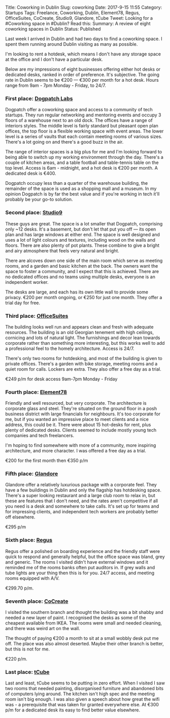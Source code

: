 Title: Coworking in Dublin
Slug: coworking
Date: 2017-9-15 11:55
Category:  Startups
Tags: Freelance, Coworking, Dublin, Element78, Regus, OfficeSuites, CoCreate, Studio9, Glandore, tCube
Tweet: Looking for a #Coworking space in #Dublin? Read this: 
Summary: A review of eight coworking spaces in Dublin
Status: Published 

Last week I arrived in Dublin and had two days to find a coworking space. I spent them running around Dublin visiting as many as possible. 

I'm looking to rent a hotdesk, which means I don't have any storage space at the office and I don't have a particular desk. 

Below are my impressions of eight businesses offering either hot desks or dedicated desks, ranked in order of preference. It's subjective. The going rate in Dublin seems to be €200 — €300 per month for a hot desk. Hours range from 9am - 7pm Monday - Friday, to 24/7. 

### First place: [Dogpatch Labs](http://dogpatchlabs.com/)

Dogpatch offer a coworking space and access to a community of tech startups. They run regular networking and mentoring events and occupy 3 floors of a warehouse next to an old dock. The offices have a range of interiors styles. The middle level is fairly standard but pleasant open plan offices, the top floor is a flexible working space with event areas. The lower level is a series of vaults that each contain meeting rooms of various sizes. There's a lot going on and there's a good buzz in the air. 

The range of interior spaces is a big plus for me and I'm looking forward to being able to switch up my working environment through the day. There's a couple of kitchen areas, and a table football and table-tennis table on the top level. Access is 6am - midnight, and a hot desk is €200 per month. A dedicated desk is €400. 

Dogpatch occupy less than a quarter of the warehouse building, the remainder of the space is used as a shopping mall and a museum. In my opinion Dogpatch is by far the best value and if you're working in tech it'll probably be your go-to solution. 

### Second place: [Studio9](http://studio9.ie/?page_id=223)

These guys are great. The space is a lot smaller that Dogpatch, comprising only ~12 desks. It's a basement, but don't let that put you off — its open plan and has large windows at either end. The space is well designed and uses a lot of light colours and textures, including wood on the walls and floors. There are also plenty of pot plants. These combine to give a bright and airy atmosphere that feels very natural and bright.

There are alcoves down one side of the main room which serve as meeting rooms, and a garden and basic kitchen at the back. The owners want the space to foster a community, and I expect that this is achieved. There are no dedicated offices and no teams using multiple desks, everyone is an independent worker. 

The desks are large, and each has its own little wall to provide some privacy. €200 per month ongoing, or €250 for just one month. They offer a trial day for free.

### Third place: [OfficeSuites](http://www.officesuites.ie/locations/20-harcourt-street/)

The building looks well run and appears clean and fresh with adequate resources. The building is an old Georgian tenement with high ceilings, cornicing and lots of natural light. The furnishings and decor lean towards corporate rather than something more interesting, but this works well to add a professional feel to the homely architecture. Access is 24/7. 

There's only two rooms for hotdesking, and most of the building is given to private offices. There's a garden with bike storage, meeting rooms and a quiet room for calls. Lockers are extra. They also offer a free day as a trial.

€249 p/m for desk access 9am-7pm Monday - Friday

### Fourth place: [Element78](https://www.element78.co/)

Friendly and well resourced, but very corporate. The architecture is corporate glass and steel. They're situated on the ground floor in a posh business district with large financials for neighbours. It's too corporate for me, but if you wanted an impressive place to meet clients and a nice address, this could be it. There were about 15 hot-desks for rent, plus plenty of dedicated desks. Clients seemed to include mostly young tech companies and tech freelancers. 

I'm hoping to find somewhere with more of a community, more inspiring architecture, and more character. I was offered a free day as a trial.

€200 for the first month then €350 p/m

### Fifth place: [Glandore](https://glandore.co/flexible-workspace.aspx#Hot-Desk)

Glandore offer a relatively luxurious package with a corporate feel. They have a few buildings in Dublin and only the flagship has hotdesking space. There's a super looking restaurant and a large club room to relax in, but these are features that I don't need, and the rates aren't competitive if all you need is a desk and somewhere to take calls. It's set up for teams and for impressing clients, and independent tech workers are probably better off elsewhere.

€295 p/m 

### Sixth place: [Regus](https://www.regus.ie/office-space/ireland/dublin/dublin-4-ballsbridge)

Regus offer a polished on boarding experience and the friendly staff were quick to respond and generally helpful, but the office space was bland, grey and generic. The rooms I visited didn't have external windows and it reminded me of the rooms banks often put auditors in. If grey walls and tube lights are your thing then this is for you.  24/7 access, and meeting rooms equipped with A/V.

€299.70 p/m.

### Seventh place: [CoCreate](http://www.cocreate.ie/)

I visited the southern branch and thought the building was a bit shabby and needed a new layer of paint. I recognised the desks as some of the cheapest available from IKEA. The rooms were small and needed cleaning, and there was weird art on the wall. 

The thought of paying €200 a month to sit at a small wobbly desk put me off. The place was also almost deserted. Maybe their other branch is better, but this is not for me. 

€220 p/m. 

### Last place: [tCube](http://tcubedublin.com/tcube/index.html)

Last and least, tCube seems to be putting in zero effort. When I visited I saw two rooms that needed painting, disorganised furniture and abandoned bits of computers lying around. The kitchen isn't high spec and the meeting room isn't big enough. I was also given a speech about how great the wifi was - a prerequisite that was taken for granted everywhere else. At €300 p/m for a dedicated desk its easy to find better value elsewhere. 